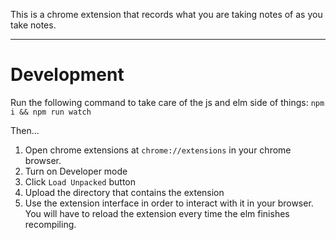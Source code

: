 This is a chrome extension that records what you are taking notes of as you take notes.

-------------------------------------------

# Development
Run the following command to take care of the js and elm side of things:
`npm i && npm run watch`

Then...
1. Open chrome extensions at `chrome://extensions` in your chrome browser.
2. Turn on Developer mode
3. Click `Load Unpacked` button
4. Upload the directory that contains the extension
5. Use the extension interface in order to interact with it in your browser. You will
have to reload the extension every time the elm finishes recompiling.

